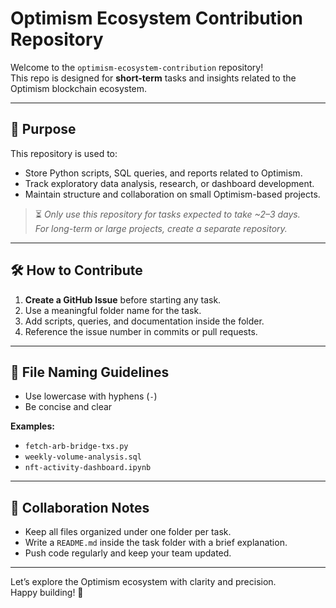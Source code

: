 # Optimism Ecosystem Contribution Repository

Welcome to the `optimism-ecosystem-contribution` repository!  
This repo is designed for **short-term** tasks and insights related to the Optimism blockchain ecosystem.

---

## 📌 Purpose

This repository is used to:

- Store Python scripts, SQL queries, and reports related to Optimism.
- Track exploratory data analysis, research, or dashboard development.
- Maintain structure and collaboration on small Optimism-based projects.

> ⏳ *Only use this repository for tasks expected to take ~2–3 days.  
For long-term or large projects, create a separate repository.*

---

## 🛠️ How to Contribute

1. **Create a GitHub Issue** before starting any task.
2. Use a meaningful folder name for the task.
3. Add scripts, queries, and documentation inside the folder.
4. Reference the issue number in commits or pull requests.

---

## 🧾 File Naming Guidelines

- Use lowercase with hyphens (`-`)
- Be concise and clear

**Examples:**
- `fetch-arb-bridge-txs.py`
- `weekly-volume-analysis.sql`
- `nft-activity-dashboard.ipynb`

---

## 👥 Collaboration Notes

- Keep all files organized under one folder per task.
- Write a `README.md` inside the task folder with a brief explanation.
- Push code regularly and keep your team updated.

---

Let’s explore the Optimism ecosystem with clarity and precision.  
Happy building! 🚀
